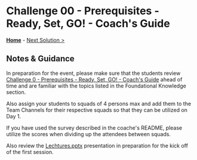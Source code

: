 # Challenge 00 - Prerequisites - Ready, Set, GO! - Coach's Guide 

**[Home](./README.md)** - [Next Solution >](./Solution-01.md)

## Notes & Guidance

In preparation for the event, please make sure that the students review [Challenge 0 - Prerequisites - Ready, Set, GO! - Coach's Guide](../Student/Challenge-00.md) ahead of time and are familiar with the topics listed in the Foundational Knowledge section.

Also assign your students to squads of 4 persons max and add them to the Team Channels for their respective squads so that they can be utilized on Day 1.  

If you have used the survey described in the coache's README, please utilize the scores when dividing up the attendees between squads.

Also review the [Lechtures.pptx](./Lectures.pptx&wdOrigin=BROWSELINK) presentation in preparation for the kick off of the first session.